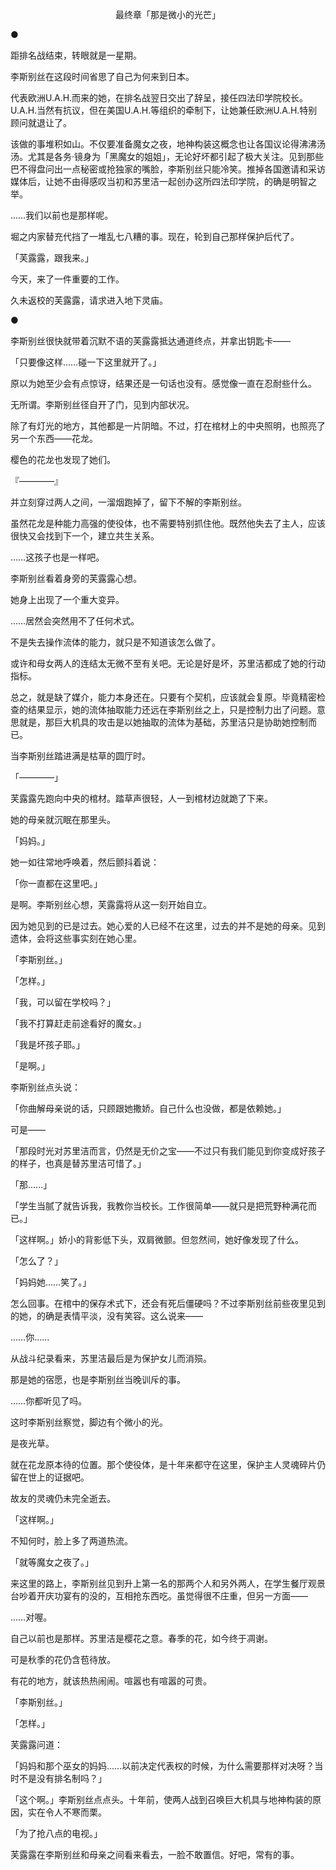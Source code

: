 <p align="center">最终章「那是微小的光芒」</p>

●

距排名战结束，转眼就是一星期。

李斯别丝在这段时间省思了自己为何来到日本。

代表欧洲U.A.H.而来的她，在排名战翌日交出了辞呈，接任四法印学院校长。U.A.H.当然有抗议，但在美国U.A.H.等组织的牵制下，让她兼任欧洲U.A.H.特别顾问就退让了。

该做的事堆积如山。不仅要准备魔女之夜，地神构装这概念也让各国议论得沸沸汤汤。尤其是各务·镜身为「黑魔女的姐姐」，无论好坏都引起了极大关注。见到那些巴不得盘问出一点秘密或抢独家的嘴脸，李斯别丝只能冷笑。推掉各国邀请和采访媒体后，让她不由得感叹当初和苏里洁一起创办这所四法印学院，的确是明智之举。

……我们以前也是那样呢。

堀之内家替充代挡了一堆乱七八糟的事。现在，轮到自己那样保护后代了。

「芙露露，跟我来。」

今天，来了一件重要的工作。

久未返校的芙露露，请求进入地下灵庙。

●

李斯别丝很快就带着沉默不语的芙露露抵达通道终点，并拿出钥匙卡——

「只要像这样……碰一下这里就开了。」

原以为她至少会有点惊讶，结果还是一句话也没有。感觉像一直在忍耐些什么。

无所谓。李斯别丝径自开了门，见到内部状况。

除了有灯光的地方，其他都是一片阴暗。不过，打在棺材上的中央照明，也照亮了另一个东西——花龙。

樱色的花龙也发现了她们。

『————』

并立刻穿过两人之间，一溜烟跑掉了，留下不解的李斯别丝。

虽然花龙是种能力高强的使役体，也不需要特别抓住他。既然他失去了主人，应该很快又会找到下一个，建立共生关系。

……这孩子也是一样吧。

李斯别丝看着身旁的芙露露心想。

她身上出现了一个重大变异。

……居然会突然用不了任何术式。

不是失去操作流体的能力，就只是不知道该怎么做了。

或许和母女两人的连结太无微不至有关吧。无论是好是坏，苏里洁都成了她的行动指标。

总之，就是缺了媒介，能力本身还在。只要有个契机，应该就会复原。毕竟精密检查的结果显示，她的流体抽取能力还远在李斯别丝之上，只是控制力出了问题。意思就是，那巨大机具的攻击是以她抽取的流体为基础，苏里洁只是协助她控制而已。

当李斯别丝踏进满是枯草的圆厅时。

「————」

芙露露先跑向中央的棺材。踏草声很轻，人一到棺材边就跪了下来。

她的母亲就沉眠在那里头。

「妈妈。」

她一如往常地呼唤着，然后颤抖着说：

「你一直都在这里吧。」

是啊。李斯别丝心想，芙露露将从这一刻开始自立。

因为她见到的已是过去。她心爱的人已经不在这里，过去的并不是她的母亲。见到遗体，会将这些事实刻在她心里。

「李斯别丝。」

「怎样。」

「我，可以留在学校吗？」

「我不打算赶走前途看好的魔女。」

「我是坏孩子耶。」

「是啊。」

李斯别丝点头说：

「你曲解母亲说的话，只顾跟她撒娇。自己什么也没做，都是依赖她。」

可是——

「那段时光对苏里洁而言，仍然是无价之宝——不过只有我们能见到你变成好孩子的样子，也真是替苏里洁可惜了。」

「那……」

「学生当腻了就告诉我，我教你当校长。工作很简单——就只是把荒野种满花而已。」

「这样啊。」娇小的背影低下头，双肩微颤。但忽然间，她好像发现了什么。

「怎么了？」

「妈妈她……笑了。」

怎么回事。在棺中的保存术式下，还会有死后僵硬吗？不过李斯别丝前些夜里见到的她，的确是表情平淡，没有笑容。这么说来——

……你……

从战斗纪录看来，苏里洁最后是为保护女儿而消殒。

那是她的宿愿，也是李斯别丝当晚训斥的事。

……你都听见了吗。

这时李斯别丝察觉，脚边有个微小的光。

是夜光草。

就在花龙原本待的位置。那个使役体，是十年来都守在这里，保护主人灵魂碎片仍留在世上的证据吧。

故友的灵魂仍未完全逝去。

「这样啊。」

不知何时，脸上多了两道热流。

「就等魔女之夜了。」

来这里的路上，李斯别丝见到升上第一名的那两个人和另外两人，在学生餐厅观景台吵着开庆功宴有的没的，互相抢东西吃。虽觉得很不庄重，但另一方面——

……对喔。

自己以前也是那样。苏里洁是樱花之意。春季的花，如今终于凋谢。

可是秋季的花仍含苞待放。

有花的地方，就该热热闹闹。喧嚣也有喧嚣的可贵。

「李斯别丝。」

「怎样。」

芙露露问道：

「妈妈和那个巫女的妈妈……以前决定代表权的时候，为什么需要那样对决呀？当时不是没有排名制吗？」

「这个啊。」李斯别丝点点头。十年前，使两人战到召唤巨大机具与地神构装的原因，实在令人不寒而栗。

「为了抢八点的电视。」

芙露露在李斯别丝和母亲之间看来看去，一脸不敢置信。好吧，常有的事。

